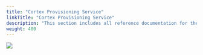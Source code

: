 ```yaml
---
title: "Cortex Provisioning Service"
linkTitle: "Cortex Provisioning Service"
description: "This section includes all reference documentation for the logs generated by the Cortex Provisioning Service."
weight: 400
---
```


<img src="/images/work-in-progress.jpg">
